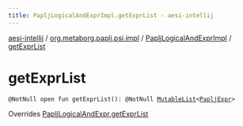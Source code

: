 ```yaml
---
title: PapljLogicalAndExprImpl.getExprList - aesi-intellij
---
```


[aesi-intellij](../../index.html) / [org.metaborg.paplj.psi.impl](../index.html) / [PapljLogicalAndExprImpl](index.html) / [getExprList](.)

# getExprList

`@NotNull open fun getExprList(): @NotNull `[`MutableList`](https://kotlinlang.org/api/latest/jvm/stdlib/kotlin.collections/-mutable-list/index.html)`<`[`PapljExpr`](../../org.metaborg.paplj.psi/-paplj-expr/index.html)`>`

Overrides [PapljLogicalAndExpr.getExprList](../../org.metaborg.paplj.psi/-paplj-logical-and-expr/get-expr-list.html)

